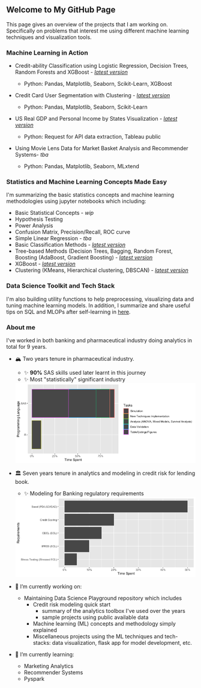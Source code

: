 ## Welcome to My GitHub Page

This page gives an overview of the projects that I am working on. Specifically on problems that interest me using different machine learning techniques and visualization tools.


### Machine Learning in Action

* Credit-ability Classification using Logistic Regression, Decision Trees, Random Forests and XGBoost - [_latest version_](https://github.com/southwest-qh/Data_Science_Playground/tree/master/Projects/creditability-classification)
  * Python: Pandas, Matplotlib, Seaborn, Scikit-Learn, XGBoost
  
* Credit Card User Segmentation with Clustering - [_latest version_](https://github.com/southwest-qh/Data_Science_Playground/tree/master/Projects/marketing-analytics/credit-card-customer-segmentation)
  * Python: Pandas, Matplotlib, Seaborn, Scikit-Learn
  
* US Real GDP and Personal Income by States Visualization - [_latest version_](https://public.tableau.com/app/profile/qianyi8267/viz/USRealGDPbyStateandIndustry/USRealGDPandPersonalIncomebyState)
  * Python: Request for API data extraction, Tableau public

* Using Movie Lens Data for Market Basket Analysis and Recommender Systems- _tba_
  * Python: Pandas, Matplotlib, Seaborn, MLxtend
  

### Statistics and Machine Learning Concepts Made Easy
I'm summarizing the basic statistics concepts and machine learning methodologies using jupyter notebooks which including:

* Basic Statistical Concepts - _wip_
 * Hypothesis Testing
 * Power Analysis
 * Confusion Matrix, Precision/Recall, ROC curve
* Simple Linear Regression - _tba_
* Basic Classification Methods - [_latest version_](https://github.com/southwest-qh/Data_Science_Playground/blob/master/Concepts/ml_methods/Basic_classification_Methods.ipynb) 
* Tree-based Methods (Decision Trees, Bagging, Random Forest, Boosting (AdaBoost, Gradient Boosting)  - [_latest version_](https://github.com/southwest-qh/Data_Science_Playground/blob/master/Concepts/ml_methods/Tree_Based_Methods.ipynb)
* XGBoost - [_latest version_](https://github.com/southwest-qh/Data_Science_Playground/blob/master/Concepts/ml_methods/XGBoost.ipynb)
* Clustering (KMeans, Hierarchical clustering, DBSCAN) - [_latest version_](https://github.com/southwest-qh/Data_Science_Playground/blob/master/Concepts/ml_methods/clustering.ipynb)

### Data Science Toolkit and Tech Stack
I'm also building utility functions to help preprocessing, visualizing data and tuning machine learning models.
In addition, I summarize and share useful tips on SQL and MLOPs after self-learning in [here](https://southwest-qh.github.io/).

### About me
I've worked in both banking and pharmaceutical industry doing analytics in total for 9 years. 
- 🏔 Two years tenure in pharmaceutical industry.
  - ✨ __90%__ SAS skills used later learnt in this journey
  - ✨ Most "statistically" significant industry
   <img src="./img/biostat_exp.png" width="789" alt="bio_stat">
  
- 🏛 Seven years tenure in analytics and modeling in credit risk for lending book.
  - ✨ Modeling for Banking regulatory requirements
  <img src="./img/banking_exp.png" width="789" alt="banking_stat">
  
- 🔭 I’m currently working on:
  - Maintaining Data Science Playground repository which includes
    - Credit risk modeling quick start 
      - summary of the analytics toolbox I've used over the years 
      - sample projects using public available data
    - Machine learning (ML) concepts and methodology simply explained
    - Miscellaneous projects using the ML techniques and tech-stacks: data visualization, flask app for model development, etc.
  
- 🌱 I’m currently learning:
  - Marketing Analytics
  - Recommender Systems
  - Pyspark
